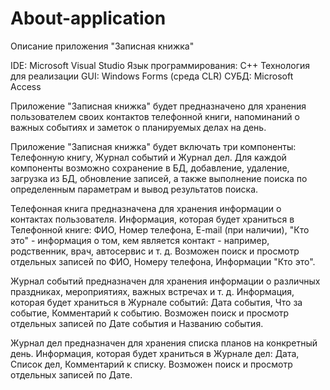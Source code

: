 # About-application
Описание приложения "Записная книжка"

IDE: Microsoft Visual Studio
Язык программирования: C++
Технология для реализации GUI: Windows Forms (среда CLR)
СУБД: Microsoft Access

Приложение "Записная книжка" будет предназначено для хранения пользователем своих контактов телефонной книги, напоминаний о важных событиях и заметок о планируемых делах на день. 

Приложение "Записная книжка" будет включать три компоненты: Телефонную книгу, Журнал событий и Журнал дел. Для каждой компоненты возможно сохранение в БД, добавление, удаление, загрузка из БД, обновление записей, а также выполнение поиска по определенным параметрам и вывод результатов поиска.

Телефонная книга предназначена для хранения информации о контактах пользователя.
Информация, которая будет храниться в Телефонной книге: ФИО, Номер телефона, E-mail (при наличии), "Кто это" - информация о том, кем является контакт - например, родственник, врач, автосервис и т. д. Возможен поиск и просмотр отдельных записей по ФИО, Номеру телефона, Информации "Кто это".

Журнал событий предназначен для хранения информации о различных праздниках, мероприятиях, важных встречах и т. д.
Информация, которая будет храниться в Журнале событий: Дата события, Что за событие, Комментарий к событию. Возможен поиск и просмотр отдельных записей по Дате события и Названию события.

Журнал дел предназначен для хранения списка планов на конкретный день.
Информация, которая будет храниться в Журнале дел: Дата, Список дел, Комментарий к списку. Возможен поиск и просмотр отдельных записей по Дате.
